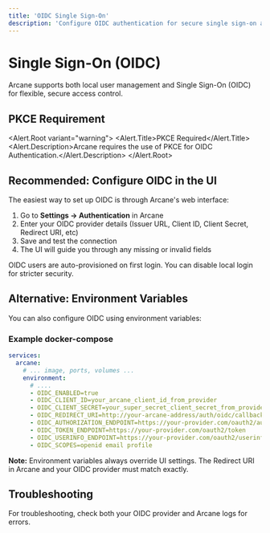 ```yaml
---
title: 'OIDC Single Sign-On'
description: 'Configure OIDC authentication for secure single sign-on access to Arcane.'
---
```


<script lang="ts">
import * as Code from '$lib/components/ui/code/index.js';
import OidcTable from '$lib/components/oidc-table.svelte';
import * as Alert from '$lib/components/ui/alert/index.js';
import InfoIcon from '@lucide/svelte/icons/info';
import AlertTriangleIcon from '@lucide/svelte/icons/alert-triangle';
</script>

# Single Sign-On (OIDC)

Arcane supports both local user management and Single Sign-On (OIDC) for flexible, secure access control.

## PKCE Requirement

<Alert.Root variant="warning">
<AlertTriangleIcon class="size-4" />
<Alert.Title>PKCE Required</Alert.Title>
<Alert.Description>Arcane requires the use of PKCE for OIDC Authentication.</Alert.Description>
</Alert.Root>

## Recommended: Configure OIDC in the UI

The easiest way to set up OIDC is through Arcane's web interface:

1. Go to **Settings → Authentication** in Arcane
2. Enter your OIDC provider details (Issuer URL, Client ID, Client Secret, Redirect URI, etc)
3. Save and test the connection
4. The UI will guide you through any missing or invalid fields

OIDC users are auto-provisioned on first login. You can disable local login for stricter security.

## Alternative: Environment Variables

You can also configure OIDC using environment variables:

<OidcTable />

### Example docker-compose

```yaml
services:
  arcane:
    # ... image, ports, volumes ...
    environment:
      # ....
      - OIDC_ENABLED=true
      - OIDC_CLIENT_ID=your_arcane_client_id_from_provider
      - OIDC_CLIENT_SECRET=your_super_secret_client_secret_from_provider
      - OIDC_REDIRECT_URI=http://your-arcane-address/auth/oidc/callback
      - OIDC_AUTHORIZATION_ENDPOINT=https://your-provider.com/oauth2/authorize
      - OIDC_TOKEN_ENDPOINT=https://your-provider.com/oauth2/token
      - OIDC_USERINFO_ENDPOINT=https://your-provider.com/oauth2/userinfo
      - OIDC_SCOPES=openid email profile
```

**Note:** Environment variables always override UI settings. The Redirect URI in Arcane and your OIDC provider must match exactly.

## Troubleshooting

For troubleshooting, check both your OIDC provider and Arcane logs for errors.
